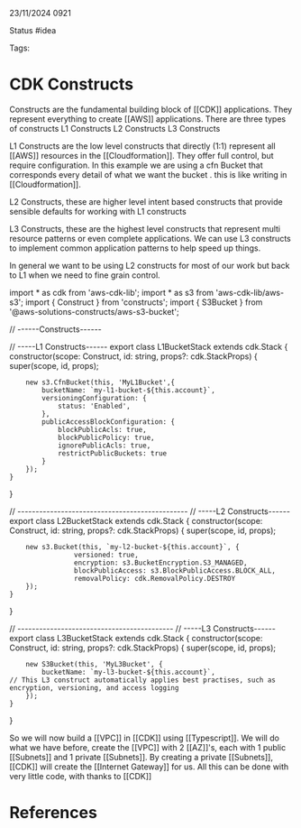 23/11/2024 0921

Status #idea

Tags:

# CDK Constructs

Constructs are the fundamental  building block of [[CDK]] applications. They represent everything to create [[AWS]] applications.
There are three types of constructs
	L1 Constructs
	L2 Constructs
	L3 Constructs

L1 Constructs are the low level constructs that directly (1:1) represent all [[AWS]] resources in the [[Cloudformation]]. They offer full control, but require configuration. In this example we are using a cfn Bucket that corresponds every detail of what we want the bucket . this is like writing in [[Cloudformation]].

L2 Constructs, these are higher level intent based constructs that provide sensible defaults for working with L1 constructs

L3 Constructs, these are the highest level constructs that represent multi resource patterns or even complete applications. We can use L3 constructs to implement common application patterns to help speed up things.

In general we want to be using L2 constructs for most of our work but back to L1 when we need to fine grain control.


import * as cdk from 'aws-cdk-lib';
import * as s3 from 'aws-cdk-lib/aws-s3';
import { Construct } from 'constructs';
import { S3Bucket } from '@aws-solutions-constructs/aws-s3-bucket';

// ------Constructs------

// -----L1 Constructs------
export class L1BucketStack extends cdk.Stack {
    constructor(scope: Construct, id: string, props?: cdk.StackProps) {
        super(scope, id, props);

        new s3.CfnBucket(this, 'MyL1Bucket',{
            bucketName: `my-l1-bucket-${this.account}`,
            versioningConfiguration: {
                status: 'Enabled',
            },
            publicAccessBlockConfiguration: {
                blockPublicAcls: true,
                blockPublicPolicy: true,
                ignorePublicAcls: true,
                restrictPublicBuckets: true
            }
        });
    }
}

// -----------------------------------------------
// -----L2 Constructs------
export class L2BucketStack extends cdk.Stack {
    constructor(scope: Construct, id: string, props?: cdk.StackProps) {
        super(scope, id, props);

        new s3.Bucket(this, `my-l2-bucket-${this.account}`, {
                    versioned: true,
                    encryption: s3.BucketEncryption.S3_MANAGED,
                    blockPublicAccess: s3.BlockPublicAccess.BLOCK_ALL,
                    removalPolicy: cdk.RemovalPolicy.DESTROY
        });
    }
}

// -------------------------------------------
// -----L3 Constructs------
export class L3BucketStack extends cdk.Stack {
    constructor(scope: Construct, id: string, props?: cdk.StackProps) {
        super(scope, id, props);

        new S3Bucket(this, 'MyL3Bucket', {
            bucketName: `my-l3-bucket-${this.account}`, 
    // This L3 construct automatically applies best practises, such as encryption, versioning, and access logging
        });
    }
}

So we will now build a [[VPC]] in [[CDK]] using [[Typescript]].
We will do what we have before, create the [[VPC]] with 2 [[AZ]]'s, each with 1 public [[Subnets]] and 1 private [[Subnets]]. By creating a private [[Subnets]], [[CDK]] will create the [[Internet Gateway]] for us. All this can be done with very little code, with thanks to [[CDK]]






# References
